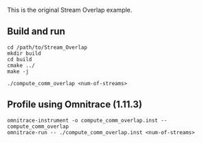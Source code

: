 This is the original Stream Overlap example.

## Build and run
```
cd /path/to/Stream_Overlap
mkdir build
cd build
cmake ../
make -j

./compute_comm_overlap <num-of-streams>
```

## Profile using Omnitrace (1.11.3)
```
omnitrace-instrument -o compute_comm_overlap.inst -- compute_comm_overlap
omnitrace-run -- ./compute_comm_overlap.inst <num-of-streams>
```
